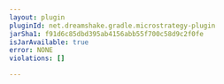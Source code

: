 ```yaml
---
layout: plugin
pluginId: net.dreamshake.gradle.microstrategy-plugin
jarSha1: f91d6c85dbd395ab4156abb55f700c58d9c2f0fe
isJarAvailable: true
error: NONE
violations: []

---
```

